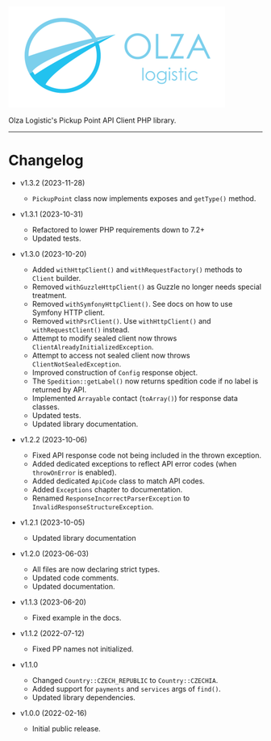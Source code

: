 ![Olza Logistic Logo](docs/olza-logo-small.png)

Olza Logistic's Pickup Point API Client PHP library.

---

# Changelog

* v1.3.2 (2023-11-28)
  * `PickupPoint` class now implements exposes and `getType()` method.


* v1.3.1 (2023-10-31)
  * Refactored to lower PHP requirements down to 7.2+
  * Updated tests.


* v1.3.0 (2023-10-20)
  * Added `withHttpClient()` and `withRequestFactory()` methods to `Client` builder.
  * Removed `withGuzzleHttpClient()` as Guzzle no longer needs special treatment.
  * Removed `withSymfonyHttpClient()`. See docs on how to use Symfony HTTP client.
  * Removed `withPsrClient()`. Use `withHttpClient()` and `withRequestClient()` instead.
  * Attempt to modify sealed client now throws `ClientAlreadyInitializedException`.
  * Attempt to access not sealed client now throws `ClientNotSealedException`.
  * Improved construction of `Config` response object.
  * The `Spedition::getLabel()` now returns spedition code if no label is returned by API.
  * Implemented `Arrayable` contact (`toArray()`) for response data classes.
  * Updated tests.
  * Updated library documentation.


* v1.2.2 (2023-10-06)
  * Fixed API response code not being included in the thrown exception.
  * Added dedicated exceptions to reflect API error codes (when `throwOnError` is enabled).
  * Added dedicated `ApiCode` class to match API codes.
  * Added `Exceptions` chapter to documentation.
  * Renamed `ResponseIncorrectParserException` to `InvalidResponseStructureException`.


* v1.2.1 (2023-10-05)
  * Updated library documentation


* v1.2.0 (2023-06-03)
  * All files are now declaring strict types.
  * Updated code comments.
  * Updated documentation.


* v1.1.3 (2023-06-20)
  * Fixed example in the docs.


* v1.1.2 (2022-07-12)
  * Fixed PP names not initialized.


* v1.1.0
  * Changed `Country::CZECH_REPUBLIC` to `Country::CZECHIA`.
  * Added support for `payments` and `services` args of `find()`.
  * Updated library dependencies.


* v1.0.0 (2022-02-16)
  * Initial public release.
